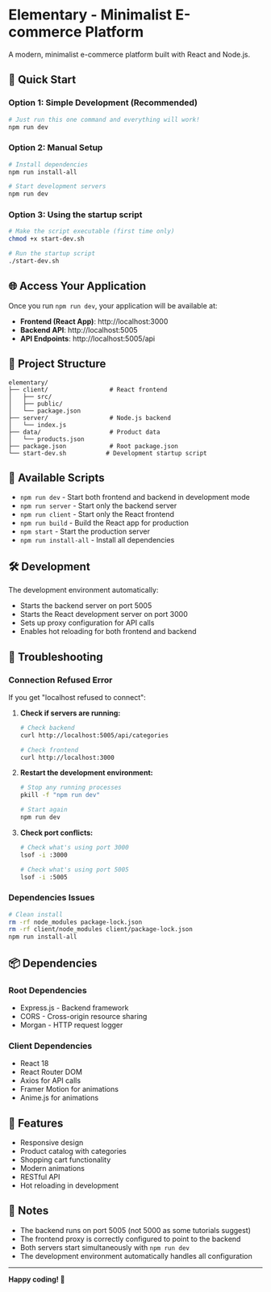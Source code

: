 # Elementary - Minimalist E-commerce Platform

A modern, minimalist e-commerce platform built with React and Node.js.

## 🚀 Quick Start

### Option 1: Simple Development (Recommended)
```bash
# Just run this one command and everything will work!
npm run dev
```

### Option 2: Manual Setup
```bash
# Install dependencies
npm run install-all

# Start development servers
npm run dev
```

### Option 3: Using the startup script
```bash
# Make the script executable (first time only)
chmod +x start-dev.sh

# Run the startup script
./start-dev.sh
```

## 🌐 Access Your Application

Once you run `npm run dev`, your application will be available at:

- **Frontend (React App)**: http://localhost:3000
- **Backend API**: http://localhost:5005
- **API Endpoints**: http://localhost:5005/api

## 📁 Project Structure

```
elementary/
├── client/                 # React frontend
│   ├── src/
│   ├── public/
│   └── package.json
├── server/                 # Node.js backend
│   └── index.js
├── data/                   # Product data
│   └── products.json
├── package.json            # Root package.json
└── start-dev.sh           # Development startup script
```

## 🔧 Available Scripts

- `npm run dev` - Start both frontend and backend in development mode
- `npm run server` - Start only the backend server
- `npm run client` - Start only the React frontend
- `npm run build` - Build the React app for production
- `npm start` - Start the production server
- `npm run install-all` - Install all dependencies

## 🛠️ Development

The development environment automatically:
- Starts the backend server on port 5005
- Starts the React development server on port 3000
- Sets up proxy configuration for API calls
- Enables hot reloading for both frontend and backend

## 🚨 Troubleshooting

### Connection Refused Error
If you get "localhost refused to connect":

1. **Check if servers are running:**
   ```bash
   # Check backend
   curl http://localhost:5005/api/categories
   
   # Check frontend
   curl http://localhost:3000
   ```

2. **Restart the development environment:**
   ```bash
   # Stop any running processes
   pkill -f "npm run dev"
   
   # Start again
   npm run dev
   ```

3. **Check port conflicts:**
   ```bash
   # Check what's using port 3000
   lsof -i :3000
   
   # Check what's using port 5005
   lsof -i :5005
   ```

### Dependencies Issues
```bash
# Clean install
rm -rf node_modules package-lock.json
rm -rf client/node_modules client/package-lock.json
npm run install-all
```

## 📦 Dependencies

### Root Dependencies
- Express.js - Backend framework
- CORS - Cross-origin resource sharing
- Morgan - HTTP request logger

### Client Dependencies
- React 18
- React Router DOM
- Axios for API calls
- Framer Motion for animations
- Anime.js for animations

## 🌟 Features

- Responsive design
- Product catalog with categories
- Shopping cart functionality
- Modern animations
- RESTful API
- Hot reloading in development

## 📝 Notes

- The backend runs on port 5005 (not 5000 as some tutorials suggest)
- The frontend proxy is correctly configured to point to the backend
- Both servers start simultaneously with `npm run dev`
- The development environment automatically handles all configuration

---

**Happy coding! 🎉**